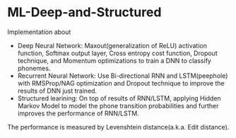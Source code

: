 # ML-Deep-and-Structured
Implementation about 
- Deep Neural Network: Maxout(generalization of ReLU) activation function, Softmax output layer, Cross entropy cost function, Dropout technique, and Momentum optimizations to train a DNN to classify phonemes.  
- Recurrent Neural Network: Use Bi-directional RNN and LSTM(peephole) with RMSProp/NAG optimization and Dropout technique to improve the results of DNN just trained. 
- Structured learining: On top of results of RNN/LSTM, applying Hidden Markov Model to model the phone transition probabilities and further improves the performance of RNN/LSTM.

The performance is measured by Levenshtein distance(a.k.a. Edit distance).
